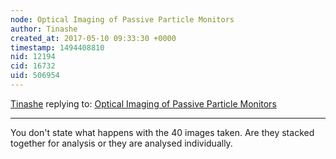 ```yaml
---
node: Optical Imaging of Passive Particle Monitors
author: Tinashe
created_at: 2017-05-10 09:33:30 +0000
timestamp: 1494408810
nid: 12194
cid: 16732
uid: 506954
---
```




[Tinashe](../profile/Tinashe) replying to: [Optical Imaging of Passive Particle Monitors](../notes/mathew/09-03-2015/optical-imaging-of-passive-particle-monitors)

----
You don't state what happens with the 40 images taken. Are they stacked together for analysis or they are analysed individually.